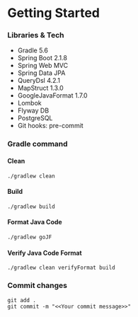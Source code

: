 # Getting Started

### Libraries & Tech
* Gradle 5.6
* Spring Boot 2.1.8
* Spring Web MVC
* Spring Data JPA
* QueryDsl 4.2.1
* MapStruct 1.3.0
* GoogleJavaFormat 1.7.0
* Lombok
* Flyway DB
* PostgreSQL
* Git hooks: pre-commit


### Gradle command
#### Clean
```shell script
./gradlew clean
```
#### Build
```shell script
./gradlew build
```
#### Format Java Code
```shell script
./gradlew goJF
```
#### Verify Java Code Format
```shell script
./gradlew clean verifyFormat build
```

### Commit changes
```shell script
git add .
git commit -m "<<Your commit message>>"
```